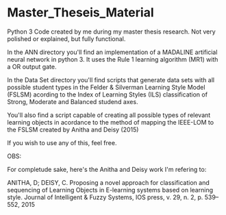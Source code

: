 # Master_Theseis_Material
Python 3 Code created by me during my master thesis research. Not very polished or explained, but fully functional.


In the ANN directory you'll find an implementation of a MADALINE artificial neural network in python 3. It uses the Rule 1 learning algorithm (MR1) with a OR output gate.


In the Data Set directory you'll find scripts that generate data sets with all possible student types in the Felder & Silverman Learning Style Model (FSLSM) acording to the Index of Learning Styles (ILS) classification of Strong, Moderate and Balanced studend axes.

You'll also find a script capable of creating all possible types of relevant learning objects in acordance to the method of mapping the IEEE-LOM to the FSLSM created by Anitha and Deisy (2015) 


If you wish to use any of this, feel free.

OBS:

For completude sake, here's the Anitha and Deisy work I'm refering to:

ANITHA, D; DEISY, C. Proposing a novel approach for classification and sequencing of Learning Objects in E-learning systems based on learning style. Journal of Intelligent & Fuzzy Systems, IOS press, v. 29, n. 2, p. 539–552, 2015
